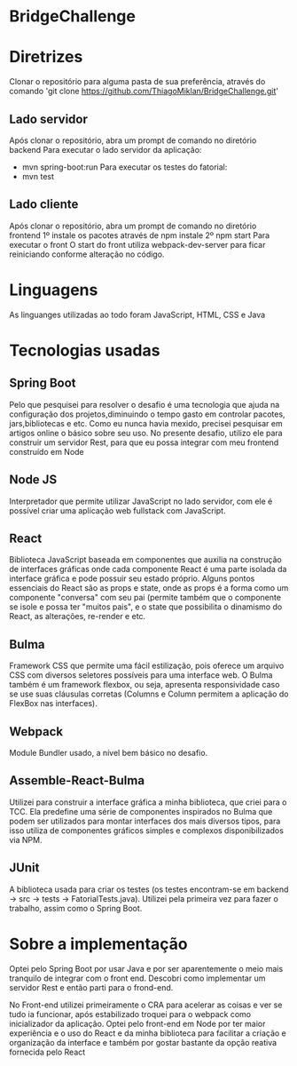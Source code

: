 # BridgeChallenge

# Diretrizes
Clonar o repositório para alguma pasta de sua preferência, através do comando 'git clone https://github.com/ThiagoMiklan/BridgeChallenge.git' 
##  Lado servidor
Após clonar o repositório, abra um prompt de comando no diretório backend
Para executar o lado servidor da aplicação:
- mvn spring-boot:run
Para executar os testes do fatorial:
- mvn test
## Lado cliente
Após clonar o repositório, abra um prompt de comando no diretório frontend
1º instale os pacotes através de npm instale
2º npm start  Para executar o front
O start do front utiliza webpack-dev-server para ficar reiniciando conforme alteração no código.
# Linguagens 
As linguanges utilizadas ao todo foram JavaScript, HTML, CSS e Java
# Tecnologias usadas
## Spring Boot
Pelo que pesquisei para resolver o desafio é uma tecnologia que ajuda na configuração dos projetos,diminuindo o tempo
gasto em controlar pacotes, jars,bibliotecas e etc. Como eu nunca havia mexido, precisei pesquisar em artigos online 
o básico sobre seu uso. No presente desafio, utilizo ele para construir um servidor Rest, para que eu possa integrar
com meu frontend construído em Node

## Node JS
Interpretador que permite utilizar JavaScript no lado servidor, com ele é possível criar uma aplicação web fullstack com JavaScript.
## React
Biblioteca JavaScript baseada em componentes que auxilia na construção de interfaces gráficas onde cada componente React é uma parte
isolada da interface gráfica e pode possuir seu estado próprio. Alguns pontos essenciais do React são as props e state, onde as props 
é a forma como um componente "conversa" com seu pai (permite também que o componente se isole e possa ter "muitos pais", e o state que
possibilita o dinamismo do React, as alterações, re-render e etc.
## Bulma
Framework CSS que permite uma fácil estilização, pois oferece um arquivo CSS com diversos seletores possíveis para uma interface web. O
Bulma também é um framework flexbox, ou seja, apresenta responsividade caso se use suas cláusulas corretas (Columns e Column permitem 
a aplicação do FlexBox nas interfaces).
## Webpack
Module Bundler usado, a nível bem básico no desafio.
## Assemble-React-Bulma
Utilizei para construir a interface gráfica a minha biblioteca, que criei para o TCC. Ela predefine uma série de componentes inspirados
no Bulma que podem ser utilizados para montar interfaces dos mais diversos tipos, para isso utiliza de componentes gráficos simples e complexos disponibilizados via NPM.
## JUnit
A biblioteca usada para criar os testes (os testes encontram-se em backend -> src -> tests -> FatorialTests.java). Utilizei pela primeira vez para fazer o trabalho, assim como o Spring Boot.
# Sobre a implementação
Optei pelo Spring Boot por usar Java e por ser aparentemente o meio mais tranquilo de integrar com o front end. Descobri como implementar um servidor Rest e então parti para o frond-end.

No Front-end utilizei primeiramente o CRA para acelerar as coisas e ver se tudo ia funcionar, após estabilizado troquei para o webpack como inicializador da aplicação. Optei pelo front-end em Node por ter maior experiência e o uso do React e da minha biblioteca para facilitar a criação e organização da interface e também por gostar bastante da opção reativa fornecida pelo React

